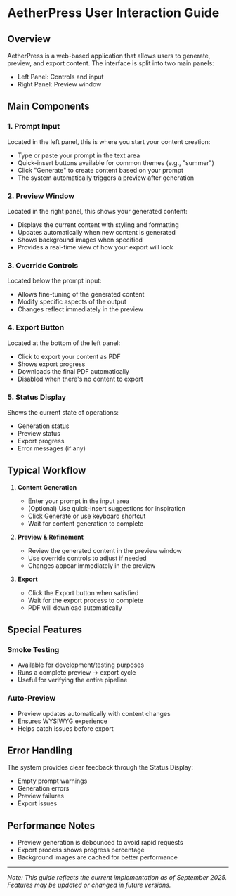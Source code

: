# AetherPress User Interaction Guide

## Overview

AetherPress is a web-based application that allows users to generate, preview, and export content. The interface is split into two main panels:

- Left Panel: Controls and input
- Right Panel: Preview window

## Main Components

### 1. Prompt Input

Located in the left panel, this is where you start your content creation:

- Type or paste your prompt in the text area
- Quick-insert buttons available for common themes (e.g., "summer")
- Click "Generate" to create content based on your prompt
- The system automatically triggers a preview after generation

### 2. Preview Window

Located in the right panel, this shows your generated content:

- Displays the current content with styling and formatting
- Updates automatically when new content is generated
- Shows background images when specified
- Provides a real-time view of how your export will look

### 3. Override Controls

Located below the prompt input:

- Allows fine-tuning of the generated content
- Modify specific aspects of the output
- Changes reflect immediately in the preview

### 4. Export Button

Located at the bottom of the left panel:

- Click to export your content as PDF
- Shows export progress
- Downloads the final PDF automatically
- Disabled when there's no content to export

### 5. Status Display

Shows the current state of operations:

- Generation status
- Preview status
- Export progress
- Error messages (if any)

## Typical Workflow

1. **Content Generation**

   - Enter your prompt in the input area
   - (Optional) Use quick-insert suggestions for inspiration
   - Click Generate or use keyboard shortcut
   - Wait for content generation to complete

2. **Preview & Refinement**

   - Review the generated content in the preview window
   - Use override controls to adjust if needed
   - Changes appear immediately in the preview

3. **Export**
   - Click the Export button when satisfied
   - Wait for the export process to complete
   - PDF will download automatically

## Special Features

### Smoke Testing

- Available for development/testing purposes
- Runs a complete preview → export cycle
- Useful for verifying the entire pipeline

### Auto-Preview

- Preview updates automatically with content changes
- Ensures WYSIWYG experience
- Helps catch issues before export

## Error Handling

The system provides clear feedback through the Status Display:

- Empty prompt warnings
- Generation errors
- Preview failures
- Export issues

## Performance Notes

- Preview generation is debounced to avoid rapid requests
- Export process shows progress percentage
- Background images are cached for better performance

---

_Note: This guide reflects the current implementation as of September 2025. Features may be updated or changed in future versions._
